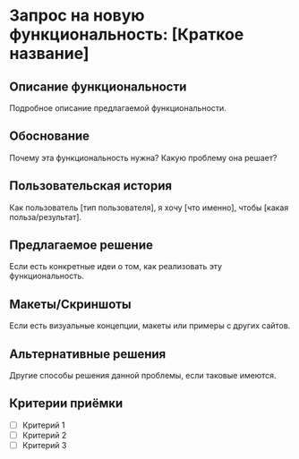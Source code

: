 # Запрос на новую функциональность: [Краткое название]

## Описание функциональности

Подробное описание предлагаемой функциональности.

## Обоснование

Почему эта функциональность нужна? Какую проблему она решает?

## Пользовательская история

Как пользователь [тип пользователя], я хочу [что именно], чтобы [какая польза/результат].

## Предлагаемое решение

Если есть конкретные идеи о том, как реализовать эту функциональность.

## Макеты/Скриншоты

Если есть визуальные концепции, макеты или примеры с других сайтов.

## Альтернативные решения

Другие способы решения данной проблемы, если таковые имеются.

## Критерии приёмки

- [ ] Критерий 1
- [ ] Критерий 2
- [ ] Критерий 3
